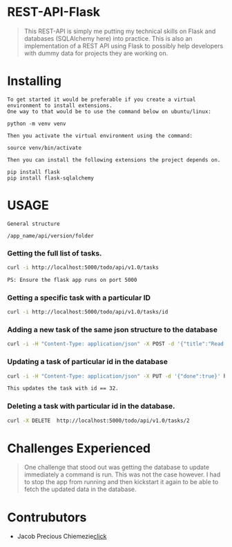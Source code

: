 # REST-API-Flask

> This REST-API is simply me putting my technical skills on Flask and databases (SQLAlchemy here) into practice.
> This is also an implementation of a REST API using Flask to possibly help developers with dummy data for projects they are working on.

# Installing

```
To get started it would be preferable if you create a virtual environment to install extensions.
One way to that would be to use the command below on ubuntu/linux:

python -m venv venv

Then you activate the virtual environment using the command:

source venv/bin/activate

Then you can install the following extensions the project depends on.

pip install flask
pip install flask-sqlalchemy

```

# USAGE


```
General structure

/app_name/api/version/folder

```


### Getting the full list of tasks.

```bash
curl -i http://localhost:5000/todo/api/v1.0/tasks

PS: Ensure the flask app runs on port 5000
```

### Getting a specific task with a particular ID

```bash
curl -i http://localhost:5000/todo/api/v1.0/tasks/id
```

### Adding a new task of the same json structure to the database

```bash
curl -i -H "Content-Type: application/json" -X POST -d '{"title":"Read the Markdown"}' http://localhost:5000/todo/api/v1.0/tasks
```

### Updating a task of particular id in the database

```bash
curl -i -H "Content-Type: application/json" -X PUT -d '{"done":true}' http://localhost:5000/todo/api/v1.0/tasks/32

This updates the task with id == 32.
```

### Deleting a task with particular id in the database.

```bash
curl -X DELETE  http://localhost:5000/todo/api/v1.0/tasks/2
```

# Challenges Experienced

> One challenge that stood out was getting the database to update immediately a command is run. This was not the case however. I had to stop the app from running and then kickstart it again to be able to fetch the updated data in the database.

# Contrubutors
* Jacob Precious Chiemezie[click](https://github.com/Cheerio-ban/)


